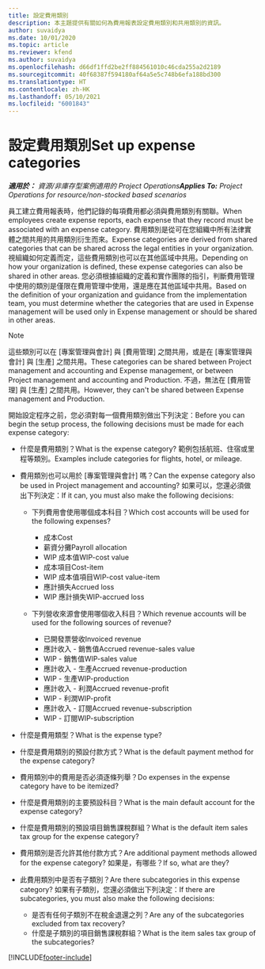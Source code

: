 ```yaml
---
title: 設定費用類別
description: 本主題提供有關如何為費用報表設定費用類別和共用類別的資訊。
author: suvaidya
ms.date: 10/01/2020
ms.topic: article
ms.reviewer: kfend
ms.author: suvaidya
ms.openlocfilehash: d66df1ffd2be2ff884561010c46cda255a2d2189
ms.sourcegitcommit: 40f68387f594180af64a5e5c748b6efa188bd300
ms.translationtype: HT
ms.contentlocale: zh-HK
ms.lasthandoff: 05/10/2021
ms.locfileid: "6001843"
---
```

# <a name="set-up-expense-categories"></a><span data-ttu-id="f3427-103">設定費用類別</span><span class="sxs-lookup"><span data-stu-id="f3427-103">Set up expense categories</span></span>

<span data-ttu-id="f3427-104">_**適用於：** 資源/非庫存型案例適用的 Project Operations_</span><span class="sxs-lookup"><span data-stu-id="f3427-104">_**Applies To:** Project Operations for resource/non-stocked based scenarios_</span></span>

<span data-ttu-id="f3427-105">員工建立費用報表時，他們記錄的每項費用都必須與費用類別有關聯。</span><span class="sxs-lookup"><span data-stu-id="f3427-105">When employees create expense reports, each expense that they record must be associated with an expense category.</span></span> <span data-ttu-id="f3427-106">費用類別是從可在您組織中所有法律實體之間共用的共用類別衍生而來。</span><span class="sxs-lookup"><span data-stu-id="f3427-106">Expense categories are derived from shared categories that can be shared across the legal entities in your organization.</span></span> <span data-ttu-id="f3427-107">視組織如何定義而定，這些費用類別也可以在其他區域中共用。</span><span class="sxs-lookup"><span data-stu-id="f3427-107">Depending on how your organization is defined, these expense categories can also be shared in other areas.</span></span> <span data-ttu-id="f3427-108">您必須根據組織的定義和實作團隊的指引，判斷費用管理中使用的類別是僅限在費用管理中使用，還是應在其他區域中共用。</span><span class="sxs-lookup"><span data-stu-id="f3427-108">Based on the definition of your organization and guidance from the implementation team, you must determine whether the categories that are used in Expense management will be used only in Expense management or should be shared in other areas.</span></span>

> [!NOTE]
> <span data-ttu-id="f3427-109">這些類別可以在 [專案管理與會計] 與 [費用管理] 之間共用，或是在 [專案管理與會計] 與 [生產] 之間共用。</span><span class="sxs-lookup"><span data-stu-id="f3427-109">These categories can be shared between Project management and accounting and Expense management, or between Project management and accounting and Production.</span></span> <span data-ttu-id="f3427-110">不過，無法在 [費用管理] 與 [生產] 之間共用。</span><span class="sxs-lookup"><span data-stu-id="f3427-110">However, they can't be shared between Expense management and Production.</span></span>

<span data-ttu-id="f3427-111">開始設定程序之前，您必須對每一個費用類別做出下列決定：</span><span class="sxs-lookup"><span data-stu-id="f3427-111">Before you can begin the setup process, the following decisions must be made for each expense category:</span></span>

- <span data-ttu-id="f3427-112">什麼是費用類別？</span><span class="sxs-lookup"><span data-stu-id="f3427-112">What is the expense category?</span></span> <span data-ttu-id="f3427-113">範例包括航班、住宿或里程等類別。</span><span class="sxs-lookup"><span data-stu-id="f3427-113">Examples include categories for flights, hotel, or mileage.</span></span>
- <span data-ttu-id="f3427-114">費用類別也可以用於 [專案管理與會計] 嗎？</span><span class="sxs-lookup"><span data-stu-id="f3427-114">Can the expense category also be used in Project management and accounting?</span></span> <span data-ttu-id="f3427-115">如果可以，您還必須做出下列決定：</span><span class="sxs-lookup"><span data-stu-id="f3427-115">If it can, you must also make the following decisions:</span></span>

    - <span data-ttu-id="f3427-116">下列費用會使用哪個成本科目？</span><span class="sxs-lookup"><span data-stu-id="f3427-116">Which cost accounts will be used for the following expenses?</span></span>

        - <span data-ttu-id="f3427-117">成本</span><span class="sxs-lookup"><span data-stu-id="f3427-117">Cost</span></span>
        - <span data-ttu-id="f3427-118">薪資分攤</span><span class="sxs-lookup"><span data-stu-id="f3427-118">Payroll allocation</span></span>
        - <span data-ttu-id="f3427-119">WIP 成本值</span><span class="sxs-lookup"><span data-stu-id="f3427-119">WIP-cost value</span></span>
        - <span data-ttu-id="f3427-120">成本項目</span><span class="sxs-lookup"><span data-stu-id="f3427-120">Cost-item</span></span>
        - <span data-ttu-id="f3427-121">WIP 成本值項目</span><span class="sxs-lookup"><span data-stu-id="f3427-121">WIP-cost value-item</span></span>
        - <span data-ttu-id="f3427-122">應計損失</span><span class="sxs-lookup"><span data-stu-id="f3427-122">Accrued loss</span></span>
        - <span data-ttu-id="f3427-123">WIP 應計損失</span><span class="sxs-lookup"><span data-stu-id="f3427-123">WIP-accrued loss</span></span>

    - <span data-ttu-id="f3427-124">下列營收來源會使用哪個收入科目？</span><span class="sxs-lookup"><span data-stu-id="f3427-124">Which revenue accounts will be used for the following sources of revenue?</span></span>

        - <span data-ttu-id="f3427-125">已開發票營收</span><span class="sxs-lookup"><span data-stu-id="f3427-125">Invoiced revenue</span></span>
        - <span data-ttu-id="f3427-126">應計收入 - 銷售值</span><span class="sxs-lookup"><span data-stu-id="f3427-126">Accrued revenue-sales value</span></span>
        - <span data-ttu-id="f3427-127">WIP - 銷售值</span><span class="sxs-lookup"><span data-stu-id="f3427-127">WIP-sales value</span></span>
        - <span data-ttu-id="f3427-128">應計收入 - 生產</span><span class="sxs-lookup"><span data-stu-id="f3427-128">Accrued revenue-production</span></span>
        - <span data-ttu-id="f3427-129">WIP - 生產</span><span class="sxs-lookup"><span data-stu-id="f3427-129">WIP-production</span></span>
        - <span data-ttu-id="f3427-130">應計收入 - 利潤</span><span class="sxs-lookup"><span data-stu-id="f3427-130">Accrued revenue-profit</span></span>
        - <span data-ttu-id="f3427-131">WIP - 利潤</span><span class="sxs-lookup"><span data-stu-id="f3427-131">WIP-profit</span></span>
        - <span data-ttu-id="f3427-132">應計收入 - 訂閱</span><span class="sxs-lookup"><span data-stu-id="f3427-132">Accrued revenue-subscription</span></span>
        - <span data-ttu-id="f3427-133">WIP - 訂閱</span><span class="sxs-lookup"><span data-stu-id="f3427-133">WIP-subscription</span></span>

- <span data-ttu-id="f3427-134">什麼是費用類型？</span><span class="sxs-lookup"><span data-stu-id="f3427-134">What is the expense type?</span></span>
- <span data-ttu-id="f3427-135">什麼是費用類別的預設付款方式？</span><span class="sxs-lookup"><span data-stu-id="f3427-135">What is the default payment method for the expense category?</span></span>
- <span data-ttu-id="f3427-136">費用類別中的費用是否必須逐條列舉？</span><span class="sxs-lookup"><span data-stu-id="f3427-136">Do expenses in the expense category have to be itemized?</span></span>
- <span data-ttu-id="f3427-137">什麼是費用類別的主要預設科目？</span><span class="sxs-lookup"><span data-stu-id="f3427-137">What is the main default account for the expense category?</span></span>
- <span data-ttu-id="f3427-138">什麼是費用類別的預設項目銷售課稅群組？</span><span class="sxs-lookup"><span data-stu-id="f3427-138">What is the default item sales tax group for the expense category?</span></span>
- <span data-ttu-id="f3427-139">費用類別是否允許其他付款方式？</span><span class="sxs-lookup"><span data-stu-id="f3427-139">Are additional payment methods allowed for the expense category?</span></span> <span data-ttu-id="f3427-140">如果是，有哪些？</span><span class="sxs-lookup"><span data-stu-id="f3427-140">If so, what are they?</span></span>
- <span data-ttu-id="f3427-141">此費用類別中是否有子類別？</span><span class="sxs-lookup"><span data-stu-id="f3427-141">Are there subcategories in this expense category?</span></span> <span data-ttu-id="f3427-142">如果有子類別，您還必須做出下列決定：</span><span class="sxs-lookup"><span data-stu-id="f3427-142">If there are subcategories, you must also make the following decisions:</span></span>

    - <span data-ttu-id="f3427-143">是否有任何子類別不在稅金退還之列？</span><span class="sxs-lookup"><span data-stu-id="f3427-143">Are any of the subcategories excluded from tax recovery?</span></span>
    - <span data-ttu-id="f3427-144">什麼是子類別的項目銷售課稅群組？</span><span class="sxs-lookup"><span data-stu-id="f3427-144">What is the item sales tax group of the subcategories?</span></span>


[!INCLUDE[footer-include](../includes/footer-banner.md)]